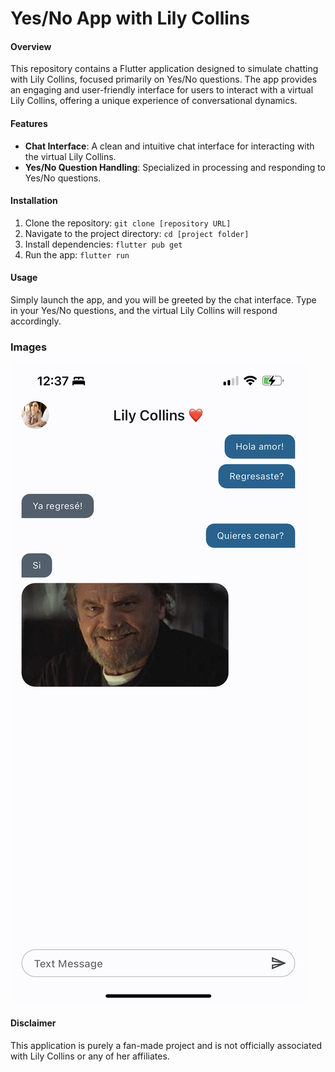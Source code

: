 # Yes/No App with Lily Collins

#### Overview
This repository contains a Flutter application designed to simulate chatting with Lily Collins, focused primarily on Yes/No questions. The app provides an engaging and user-friendly interface for users to interact with a virtual Lily Collins, offering a unique experience of conversational dynamics.

#### Features
- **Chat Interface**: A clean and intuitive chat interface for interacting with the virtual Lily Collins.
- **Yes/No Question Handling**: Specialized in processing and responding to Yes/No questions.

#### Installation
1. Clone the repository: `git clone [repository URL]`
2. Navigate to the project directory: `cd [project folder]`
3. Install dependencies: `flutter pub get`
4. Run the app: `flutter run`

#### Usage
Simply launch the app, and you will be greeted by the chat interface. Type in your Yes/No questions, and the virtual Lily Collins will respond accordingly.

### Images
![Screenshot 1](IMG_3916.PNG)

#### Disclaimer
This application is purely a fan-made project and is not officially associated with Lily Collins or any of her affiliates.